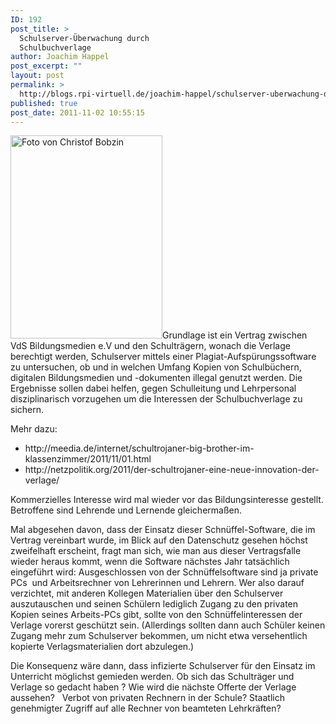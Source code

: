 ```yaml
---
ID: 192
post_title: >
  Schulserver-Überwachung durch
  Schulbuchverlage
author: Joachim Happel
post_excerpt: ""
layout: post
permalink: >
  http://blogs.rpi-virtuell.de/joachim-happel/schulserver-uberwachung-durch-schulbuchverlage/
published: true
post_date: 2011-11-02 10:55:15
---
```

<img class="alignleft" style="width: 243px;height: 325px" src="http://upload.wikimedia.org/wikipedia/commons/3/3d/Trojanisches_Pferd_in_Ankershagen.jpg" alt="Foto von Christof Bobzin" />Grundlage ist ein Vertrag zwischen VdS Bildungsmedien e.V und den Schulträgern, wonach die Verlage berechtigt werden, Schulserver mittels einer Plagiat-Aufspürungssoftware zu untersuchen, ob und in welchen Umfang Kopien von Schulbüchern, digitalen Bildungsmedien und -dokumenten illegal genutzt werden. Die Ergebnisse sollen dabei helfen, gegen Schulleitung und Lehrpersonal disziplinarisch vorzugehen um die Interessen der Schulbuchverlage zu sichern.<!--more-->

Mehr dazu:
<ul>
	<li>http://meedia.de/internet/schultrojaner-big-brother-im-klassenzimmer/2011/11/01.html</li>
	<li>http://netzpolitik.org/2011/der-schultrojaner-eine-neue-innovation-der-verlage/</li>
</ul>
Kommerzielles Interesse wird mal wieder vor das Bildungsinteresse gestellt. Betroffene sind Lehrende und Lernende gleichermaßen.

Mal abgesehen davon, dass der Einsatz dieser Schnüffel-Software, die im Vertrag vereinbart wurde, im Blick auf den Datenschutz gesehen höchst zweifelhaft erscheint, fragt man sich, wie man aus dieser Vertragsfalle wieder heraus kommt, wenn die Software nächstes Jahr tatsächlich eingeführt wird: Ausgeschlossen von der Schnüffelsoftware sind ja private PCs  und Arbeitsrechner von Lehrerinnen und Lehrern. Wer also darauf verzichtet, mit anderen Kollegen Materialien über den Schulserver auszutauschen und seinen Schülern lediglich Zugang zu den privaten Kopien seines Arbeits-PCs gibt, sollte von den Schnüffelinteressen der Verlage vorerst geschützt sein. (Allerdings sollten dann auch Schüler keinen Zugang mehr zum Schulserver bekommen, um nicht etwa versehentlich kopierte Verlagsmaterialien dort abzulegen.)

Die Konsequenz wäre dann, dass infizierte Schulserver für den Einsatz im Unterricht möglichst gemieden werden. Ob sich das Schulträger und Verlage so gedacht haben ? Wie wird die nächste Offerte der Verlage aussehen?   Verbot von privaten Rechnern in der Schule? Staatlich genehmigter Zugriff auf alle Rechner von beamteten Lehrkräften?

&nbsp;

&nbsp;

&nbsp;